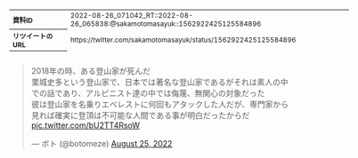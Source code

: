<table style="font-size: 9pt; width: 610px; margin-bottom: 20px; height: 80px;">
<tbody>
    <tr>
        <th align=left>資料ID</th>
        <td align=left>2022-08-26_071042_RT::2022-08-26_065838:@sakamotomasayuk::1562922425125584896</td>
    </tr>
    <tr>
        <th align=left>リツイートのURL</th>
        <td align=left>https://twitter.com/sakamotomasayuk/status/1562922425125584896</td>
    </tr>
    <tr>
        <th align=left>元のツイートのURL</th>
        <td align=left>https://twitter.com/botomeze/status/1562826746139127808</td>
    </tr>
    <tr>
        <th align=left>リツイートしたアカウント</th>
        <td align=left>@sakamotomasayuk</td>
    </tr>
    <tr>
        <th align=left>元のツイートのアカウント</th>
        <td align=left>@botomeze</td>
    </tr>
    <tr>
        <th align=left>リツイートしたユーザ名</th>
        <td align=left>坂本正幸💉</td>
    </tr>
    <tr>
        <th align=left>元のツイートのユーザ名</th>
        <td align=left>ボト</td>
    </tr>
    <tr>
        <th align=left>ツイートの記録日時</th>
        <td align=left>2022-08-26_071042_</td>
    </tr>
</tbody>
</table>
<blockquote class="twitter-tweet" data-width="450"  data-lang="ja"><p lang="ja" dir="ltr">2018年の時、ある登山家が死んだ<br>栗城史多という登山家で、日本では著名な登山家であるがそれは素人の中での話であり、アルピニスト達の中では侮蔑、無関心の対象だった<br>彼は登山家を名乗りエベレストに何回もアタックした人だが、専門家から見れば確実に登頂は不可能な人間である事が明白だったからだ <a href="https://t.co/bU2TT4RsoW">pic.twitter.com/bU2TT4RsoW</a></p>&mdash; ボト (@botomeze) <a href="https://twitter.com/botomeze/status/1562826746139127808?ref_src=twsrc%5Etfw">August 25, 2022</a></blockquote>
<script async src="https://platform.twitter.com/widgets.js" charset="utf-8"></script>


